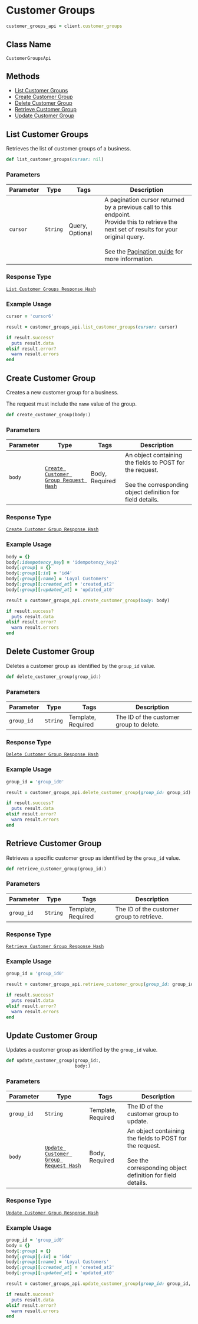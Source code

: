 # Customer Groups

```ruby
customer_groups_api = client.customer_groups
```

## Class Name

`CustomerGroupsApi`

## Methods

* [List Customer Groups](/doc/customer-groups.md#list-customer-groups)
* [Create Customer Group](/doc/customer-groups.md#create-customer-group)
* [Delete Customer Group](/doc/customer-groups.md#delete-customer-group)
* [Retrieve Customer Group](/doc/customer-groups.md#retrieve-customer-group)
* [Update Customer Group](/doc/customer-groups.md#update-customer-group)

## List Customer Groups

Retrieves the list of customer groups of a business.

```ruby
def list_customer_groups(cursor: nil)
```

### Parameters

| Parameter | Type | Tags | Description |
|  --- | --- | --- | --- |
| `cursor` | `String` | Query, Optional | A pagination cursor returned by a previous call to this endpoint.<br>Provide this to retrieve the next set of results for your original query.<br><br>See the [Pagination guide](https://developer.squareup.com/docs/working-with-apis/pagination) for more information. |

### Response Type

[`List Customer Groups Response Hash`](/doc/models/list-customer-groups-response.md)

### Example Usage

```ruby
cursor = 'cursor6'

result = customer_groups_api.list_customer_groups(cursor: cursor)

if result.success?
  puts result.data
elsif result.error?
  warn result.errors
end
```

## Create Customer Group

Creates a new customer group for a business. 

The request must include the `name` value of the group.

```ruby
def create_customer_group(body:)
```

### Parameters

| Parameter | Type | Tags | Description |
|  --- | --- | --- | --- |
| `body` | [`Create Customer Group Request Hash`](/doc/models/create-customer-group-request.md) | Body, Required | An object containing the fields to POST for the request.<br><br>See the corresponding object definition for field details. |

### Response Type

[`Create Customer Group Response Hash`](/doc/models/create-customer-group-response.md)

### Example Usage

```ruby
body = {}
body[:idempotency_key] = 'idempotency_key2'
body[:group] = {}
body[:group][:id] = 'id4'
body[:group][:name] = 'Loyal Customers'
body[:group][:created_at] = 'created_at2'
body[:group][:updated_at] = 'updated_at0'

result = customer_groups_api.create_customer_group(body: body)

if result.success?
  puts result.data
elsif result.error?
  warn result.errors
end
```

## Delete Customer Group

Deletes a customer group as identified by the `group_id` value.

```ruby
def delete_customer_group(group_id:)
```

### Parameters

| Parameter | Type | Tags | Description |
|  --- | --- | --- | --- |
| `group_id` | `String` | Template, Required | The ID of the customer group to delete. |

### Response Type

[`Delete Customer Group Response Hash`](/doc/models/delete-customer-group-response.md)

### Example Usage

```ruby
group_id = 'group_id0'

result = customer_groups_api.delete_customer_group(group_id: group_id)

if result.success?
  puts result.data
elsif result.error?
  warn result.errors
end
```

## Retrieve Customer Group

Retrieves a specific customer group as identified by the `group_id` value.

```ruby
def retrieve_customer_group(group_id:)
```

### Parameters

| Parameter | Type | Tags | Description |
|  --- | --- | --- | --- |
| `group_id` | `String` | Template, Required | The ID of the customer group to retrieve. |

### Response Type

[`Retrieve Customer Group Response Hash`](/doc/models/retrieve-customer-group-response.md)

### Example Usage

```ruby
group_id = 'group_id0'

result = customer_groups_api.retrieve_customer_group(group_id: group_id)

if result.success?
  puts result.data
elsif result.error?
  warn result.errors
end
```

## Update Customer Group

Updates a customer group as identified by the `group_id` value.

```ruby
def update_customer_group(group_id:,
                          body:)
```

### Parameters

| Parameter | Type | Tags | Description |
|  --- | --- | --- | --- |
| `group_id` | `String` | Template, Required | The ID of the customer group to update. |
| `body` | [`Update Customer Group Request Hash`](/doc/models/update-customer-group-request.md) | Body, Required | An object containing the fields to POST for the request.<br><br>See the corresponding object definition for field details. |

### Response Type

[`Update Customer Group Response Hash`](/doc/models/update-customer-group-response.md)

### Example Usage

```ruby
group_id = 'group_id0'
body = {}
body[:group] = {}
body[:group][:id] = 'id4'
body[:group][:name] = 'Loyal Customers'
body[:group][:created_at] = 'created_at2'
body[:group][:updated_at] = 'updated_at0'

result = customer_groups_api.update_customer_group(group_id: group_id, body: body)

if result.success?
  puts result.data
elsif result.error?
  warn result.errors
end
```

